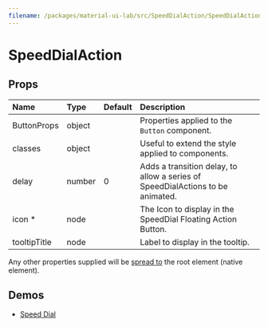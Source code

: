 ```yaml
---
filename: /packages/material-ui-lab/src/SpeedDialAction/SpeedDialAction.js
---
```


<!--- This documentation is automatically generated, do not try to edit it. -->

# SpeedDialAction



## Props

| Name | Type | Default | Description |
|:-----|:-----|:--------|:------------|
| <span class="prop-name">ButtonProps</span> | <span class="prop-type">object |  | Properties applied to the `Button` component. |
| <span class="prop-name">classes</span> | <span class="prop-type">object |  | Useful to extend the style applied to components. |
| <span class="prop-name">delay</span> | <span class="prop-type">number | <span class="prop-default">0</span> | Adds a transition delay, to allow a series of SpeedDialActions to be animated. |
| <span class="prop-name required">icon *</span> | <span class="prop-type">node |  | The Icon to display in the SpeedDial Floating Action Button. |
| <span class="prop-name">tooltipTitle</span> | <span class="prop-type">node |  | Label to display in the tooltip. |

Any other properties supplied will be [spread to](#inheritance) the root element (native element).

## Demos

- [Speed Dial](/lab/speed-dial)

